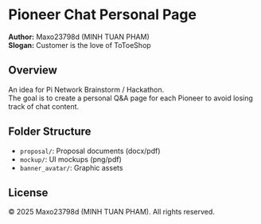 # Pioneer Chat Personal Page

**Author:** Maxo23798d (MINH TUAN PHAM)  
**Slogan:** Customer is the love of ToToeShop  

## Overview
An idea for Pi Network Brainstorm / Hackathon.  
The goal is to create a personal Q&A page for each Pioneer to avoid losing track of chat content.

## Folder Structure
- `proposal/`: Proposal documents (docx/pdf)
- `mockup/`: UI mockups (png/pdf)
- `banner_avatar/`: Graphic assets

## License
© 2025 Maxo23798d (MINH TUAN PHAM). All rights reserved.

